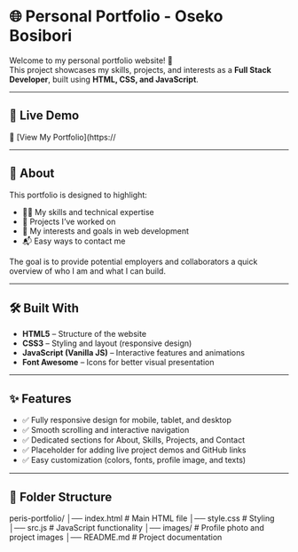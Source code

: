 # 🌐 Personal Portfolio - Oseko Bosibori

Welcome to my personal portfolio website! 🎉  
This project showcases my skills, projects, and interests as a **Full Stack Developer**, built using **HTML, CSS, and JavaScript**.

---

## 🚀 Live Demo

🔗 [View My Portfolio](https://

---

## 📌 About

This portfolio is designed to highlight:

- 👩‍💻 My skills and technical expertise  
- 📂 Projects I’ve worked on  
- 🎯 My interests and goals in web development  
- 📬 Easy ways to contact me  

The goal is to provide potential employers and collaborators a quick overview of who I am and what I can build.

---

## 🛠️ Built With

- **HTML5** – Structure of the website  
- **CSS3** – Styling and layout (responsive design)  
- **JavaScript (Vanilla JS)** – Interactive features and animations  
- **Font Awesome** – Icons for better visual presentation  

---

## ✨ Features

- ✅ Fully responsive design for mobile, tablet, and desktop  
- ✅ Smooth scrolling and interactive navigation  
- ✅ Dedicated sections for About, Skills, Projects, and Contact  
- ✅ Placeholder for adding live project demos and GitHub links  
- ✅ Easy customization (colors, fonts, profile image, and texts)  

---

## 📂 Folder Structure
peris-portfolio/
│── index.html # Main HTML file
│── style.css # Styling
│── src.js # JavaScript functionality
│── images/ # Profile photo and project images
│── README.md # Project documentation




